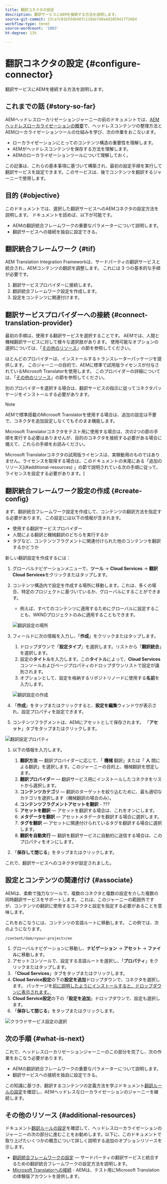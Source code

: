 ```yaml
---
title: 翻訳コネクタの設定
description: 翻訳サービスにAEMを接続する方法を説明します。
source-git-commit: 22ca7c01bfddb407c119de7d9a4d105941772664
workflow-type: tm+mt
source-wordcount: '1083'
ht-degree: 13%

---
```


# 翻訳コネクタの設定 {#configure-connector}

翻訳サービスにAEMを接続する方法を説明します。

## これまでの話 {#story-so-far}

AEMヘッドレスローカリゼーションジャーニーの前のドキュメントでは、[AEMヘッドレスローカライゼーションの概要](learn-about.md)で、ヘッドレスコンテンツの整理方法とAEMローカライゼーションツールの仕組みを学び、次の作業をおこないます。

* ローカライゼーションにとってのコンテンツ構造の重要性を理解します。
* AEMがヘッドレスコンテンツを保存する方法を理解します。
* AEMのローカライゼーションツールについて理解しておく。

この記事は、これらの基本事項に基づいて構築され、最初の設定手順を実行して翻訳サービスを設定できます。このサービスは、後でコンテンツを翻訳するジャーニーで使用します。

## 目的 {#objective}

このドキュメントでは、選択した翻訳サービスへのAEMコネクタの設定方法を説明します。 ドキュメントを読めば、以下が可能です。

* AEMの翻訳統合フレームワークの重要なパラメーターについて説明します。
* 翻訳サービスへの接続を独自に設定できる。

## 翻訳統合フレームワーク {#tif}

AEM Translation Integration Frameworkは、サードパーティの翻訳サービスと統合され、AEMコンテンツの翻訳を調整します。 これには 3 つの基本的な手順が必要です。

1. 翻訳サービスプロバイダーに接続します。
1. 翻訳統合フレームワーク設定を作成します。
1. 設定をコンテンツに関連付けます。

## 翻訳サービスプロバイダーへの接続 {#connect-translation-provider}

最初の手順は、使用する翻訳サービスを選択することです。 AEMでは、人間と機械翻訳サービスに対して様々な選択肢があります。 使用可能なオプションの選択については、「[その他のリソース](#additional-resources)」の節を参照してください。

ほとんどのプロバイダーは、インストールするトランスレーターパッケージを提供します。 このジャーニーの目的で、AEMに標準で試用版ライセンスが付与されているMicrosoft Translatorを使用します。 このプロバイダーの詳細については、「[その他のリソース](#additional-resources)」の節を参照してください。

別のプロバイダーを選択する場合は、翻訳サービスの指示に従ってコネクタパッケージをインストールする必要があります。

>[!NOTE]
>
>AEMで標準搭載のMicrosoft Translatorを使用する場合は、追加の設定は不要で、コネクタを追加設定しなくてもそのまま機能します。
>
>Microsoft Translatorコネクタをテスト用に使用する場合は、次の2つの節の手順を実行する必要はありませんが、目的のコネクタを接続する必要がある場合に備えて、これらの手順をお読みください。
>
>Microsoft Translatorコネクタの試用版ライセンスは、実稼動用のものではありません。ライセンスを取得する場合は、このドキュメントの末尾にある「追加のリソース](#additional-resources) 」の節で説明されている次の手順に従って、ライセンスを設定する必要があります。[

## 翻訳統合フレームワーク設定の作成 {#create-config}

まず、翻訳統合フレームワーク設定を作成して、コンテンツの翻訳方法を指定する必要があります。 この設定には以下の情報が含まれます。

* 使用する翻訳サービスプロバイダー
* 人間による翻訳と機械翻訳のどちらを実行するか
* タグなど、コンテンツフラグメントに関連付けられた他のコンテンツを翻訳するかどうか

新しい翻訳設定を作成するには：

1. グローバルナビゲーションメニューで、**ツール** -> **Cloud Services** -> **翻訳Cloud Services**&#x200B;をクリックまたはタップします。
1. コンテンツ構造内で設定を作成する場所に移動します。これは、多くの場合、特定のプロジェクトに基づいているか、グローバルにすることができます。
   * 例えば、すべてのコンテンツに適用するためにグローバルに設定することも、WKNDプロジェクトのみに適用することもできます。

   ![翻訳設定の場所](assets/translation-configuration-location.png)

1. フィールドに次の情報を入力し、「**作成**」をクリックまたはタップします。
   1. ドロップダウンで「**設定タイプ**」を選択します。リストから「**翻訳統合**」を選択します。
   1. 設定の&#x200B;**タイトル**&#x200B;を入力します。この&#x200B;**タイトル**&#x200B;によって、**Cloud Services** コンソールおよびページプロパティのドロップダウンリストで設定が識別されます。
   1. オプションとして、設定を格納するリポジトリノードに使用する&#x200B;**名前**&#x200B;を入力します。

   ![翻訳設定の作成](assets/create-translation-configuration.png)

1. 「**作成**」をタップまたはクリックすると、**設定を編集**&#x200B;ウィンドウが表示され、設定プロパティを設定できます。

1. コンテンツフラグメントは、AEMにアセットとして保存されます。 「**アセット**」タブをタップまたはクリックします。

![翻訳設定プロパティ](assets/translation-configuration.png)

1. 以下の情報を入力します。

   1. **翻訳方法**  — 翻訳プロバイダーに応じて、「 **機械** 翻訳」または「 **人** 間による翻訳」を選択します。このジャーニーの目的上、機械翻訳を想定します。
   1. **翻訳プロバイダー**  — 翻訳サービス用にインストールしたコネクタをリストから選択します。
   1. **コンテンツカテゴリ**  — 翻訳のターゲットを絞り込むために、最も適切なカテゴリを選択します（機械翻訳の場合のみ）。
   1. **コンテンツフラグメントアセットを翻訳** - ???
   1. **アセットを翻訳**  — アセットを翻訳する場合は、これをオンにします。
   1. **メタデータを翻訳**  — アセットメタデータを翻訳する場合に選択します。
   1. **タグを翻訳**  — アセットに関連付けられているタグを翻訳する場合に選択します。
   1. **翻訳を自動実行**  — 翻訳を翻訳サービスに自動的に送信する場合は、このプロパティをオンにします。

1. 「**保存して閉じる**」をタップまたはクリックします。

これで、翻訳サービスへのコネクタが設定されました。

## 設定とコンテンツの関連付け {#associate}

AEMは、柔軟で強力なツールで、複数のコネクタと複数の設定を介した複数の同時翻訳サービスをサポートします。 これは、このジャーニーの範囲外ですが、コンテンツの翻訳に使用するコネクタと設定を指定する必要があることを意味します。

これをおこなうには、コンテンツの言語ルートに移動します。 この例では、次のようになります。

```text
/content/dam/<your-project>/en
```

1. グローバルナビゲーションに移動し、**ナビゲーション** -> **アセット** -> **ファイル**&#x200B;に移動します。
1. アセットコンソールで、設定する言語ルートを選択し、「**プロパティ**」をクリックまたはタップします。
1. 「**Cloud Services**」タブをタップまたはクリックします。
1. **Cloud Service設定**&#x200B;の下の&#x200B;**設定を追加**&#x200B;ドロップダウンで、コネクタを選択します。 パッケージを[前に説明したようにインストールすると、ドロップダウンに表示されます。](#connect-translation-provider)
1. **Cloud Service設定**&#x200B;の下の「**設定を追加**」ドロップダウンで、設定も選択します。
1. 「**保存して閉じる**」をタップまたはクリックします。

![クラウドサービス設定の選択](assets/select-cloud-service-configurations.png)

## 次の手順 {#what-is-next}

これで、ヘッドレスローカリゼーションジャーニーのこの部分を完了し、次の作業をおこなう必要があります。

* AEMの翻訳統合フレームワークの重要なパラメーターについて説明します。
* 翻訳サービスへの接続を独自に設定できる。

この知識に基づき、翻訳するコンテンツの定義方法を学ぶドキュメント[翻訳ルールの設定](translation-rules.md)を確認し、AEMヘッドレスなローカライゼーションのジャーニーを継続します。

## その他のリソース {#additional-resources}

ドキュメント[翻訳ルールの設定](translation-rules.md)を確認して、ヘッドレスローカライゼーションのジャーニーの次の部分に進むことをお勧めします。以下に、このドキュメントで取り上げたいくつかの概念について詳しく説明する追加のオプションリソースを示します。

* [翻訳統合フレームワークの設定](/help/sites-cloud/administering/translation/integration-framework.md)  — サードパーティの翻訳サービスと統合するための翻訳統合フレームワークの設定方法を説明します。
* [Microsoft Translatorへの接続](/help/sites-cloud/administering/translation/connect-ms-translator.md)  - AEMは、テスト用にMicrosoft Translationの体験版アカウントを提供します。
